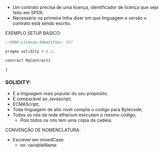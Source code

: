 - Um contrato precisa de uma licença, identificador de licença que seja feito em SPDX.
- Necessário na primeira linha dizer em que linguagem e versão o contrato está sendo escrito.

EXEMPLO SETUP BASICO:

```jsx
//SPDX-License-Identifier: MIT

pragma solidity 0.8.1;

contract MyContract{

}
```

### SOLIDITY:

- É a linguagem mais popular do seu propósito;
- É comparável ao Javascript;
- ECMAScript;
- Toda linguagem de alto nivel compila o codigo para Bytecode;
- Todos os nós da rede etherium executam o mesmo código;
  - Pois todos os nós tem uma cópia da cadeia;

CONVENÇÃO DE NOMENCLATURA:

- Escrever em mixedCase:
  - ex: variableName

###
